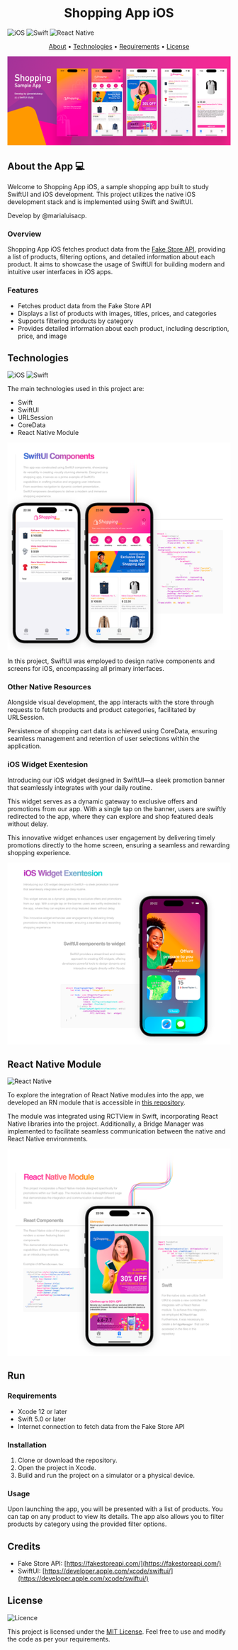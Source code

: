 <h1 align="center" style="font-weight: bold;">
Shopping App iOS 
</h1>

![iOS](https://img.shields.io/badge/iOS-000000?style=for-the-badge&logo=ios&logoColor=white)
![Swift](https://img.shields.io/badge/swift-F54A2A?style=for-the-badge&logo=swift&logoColor=white)
![React Native](https://img.shields.io/badge/react_native-%2320232a.svg?style=for-the-badge&logo=react&logoColor=%2361DAFB)

<p align="center">
 <a href="#about">About</a> • 
 <a href="#tech">Technologies</a> • 
  <a href="#run">Requirements</a> •
 <a href="#license">License</a>
</p>

![Shopping App iOS](./docs/cover_repo.png)

<h2 id="about"> About the App 💻 </h2>

Welcome to Shopping App iOS, a sample shopping app built to study SwiftUI and iOS development. This project utilizes the native iOS development stack and is implemented using Swift and SwiftUI.

Develop by @marialuisacp.

<h3 id="started"> Overview </h3>

Shopping App iOS fetches product data from the [Fake Store API](https://fakestoreapi.com/), providing a list of products, filtering options, and detailed information about each product. It aims to showcase the usage of SwiftUI for building modern and intuitive user interfaces in iOS apps.

<h3 id="features"> Features </h3>

- Fetches product data from the Fake Store API
- Displays a list of products with images, titles, prices, and categories
- Supports filtering products by category
- Provides detailed information about each product, including description, price, and image

<h2 id="tech"> Technologies </h2>

![iOS](https://img.shields.io/badge/iOS-000000?style=for-the-badge&logo=ios&logoColor=white)
![Swift](https://img.shields.io/badge/swift-F54A2A?style=for-the-badge&logo=swift&logoColor=white)

The main technologies used in this project are:
- Swift
- SwiftUI
- URLSession
- CoreData
- React Native Module

![Swift UI description](./docs/01_swiftUI.png)

In this project, SwiftUI was employed to design native components and screens for iOS, encompassing all primary interfaces. 

<h3 id="resources"> Other Native Resources </h3>

Alongside visual development, the app interacts with the store through requests to fetch products and product categories, facilitated by URLSession. 

Persistence of shopping cart data is achieved using CoreData, ensuring seamless management and retention of user selections within the application.

<h3 id="wdget"> iOS Widget Exentesion </h3>

Introducing our iOS widget designed in SwiftUI—a sleek promotion banner that seamlessly integrates with your daily routine.

This widget serves as a dynamic gateway to exclusive offers and promotions from our app. With a single tap on the banner, users are swiftly redirected to the app, where they can explore and shop featured deals without delay.

This innovative widget enhances user engagement by delivering timely promotions directly to the home screen, ensuring a seamless and rewarding shopping experience.

![React Native Module description](./docs/03_widget.png)

<h2 id="module"> React Native Module </h2>

![React Native](https://img.shields.io/badge/react_native-%2320232a.svg?style=for-the-badge&logo=react&logoColor=%2361DAFB)

To explore the integration of React Native modules into the app, we developed an RN module that is accessible in [this repository](https://github.com/marialuisacp/shopping-app-module-rn).

The module was integrated using RCTView in Swift, incorporating React Native libraries into the project. Additionally, a Bridge Manager was implemented to facilitate seamless communication between the native and React Native environments.

![React Native Module description](./docs/02_react_native_module.png)

<h2 id="run"> Run </h2>

<h3 id="requirements"> Requirements </h3>

- Xcode 12 or later
- Swift 5.0 or later
- Internet connection to fetch data from the Fake Store API

<h3 id="install"> Installation </h3>

1. Clone or download the repository.
2. Open the project in Xcode.
3. Build and run the project on a simulator or a physical device.

<h3 id="usage"> Usage </h3>

Upon launching the app, you will be presented with a list of products. You can tap on any product to view its details. The app also allows you to filter products by category using the provided filter options.

<h2 id="credits"> Credits </h2>

- Fake Store API: [https://fakestoreapi.com/](https://fakestoreapi.com/)
- SwiftUI: [https://developer.apple.com/xcode/swiftui/](https://developer.apple.com/xcode/swiftui/)

<h2 id="license"> License </h2>

![Licence](https://img.shields.io/github/license/Ileriayo/markdown-badges?style=for-the-badge)

This project is licensed under the [MIT License](LICENSE). Feel free to use and modify the code as per your requirements.